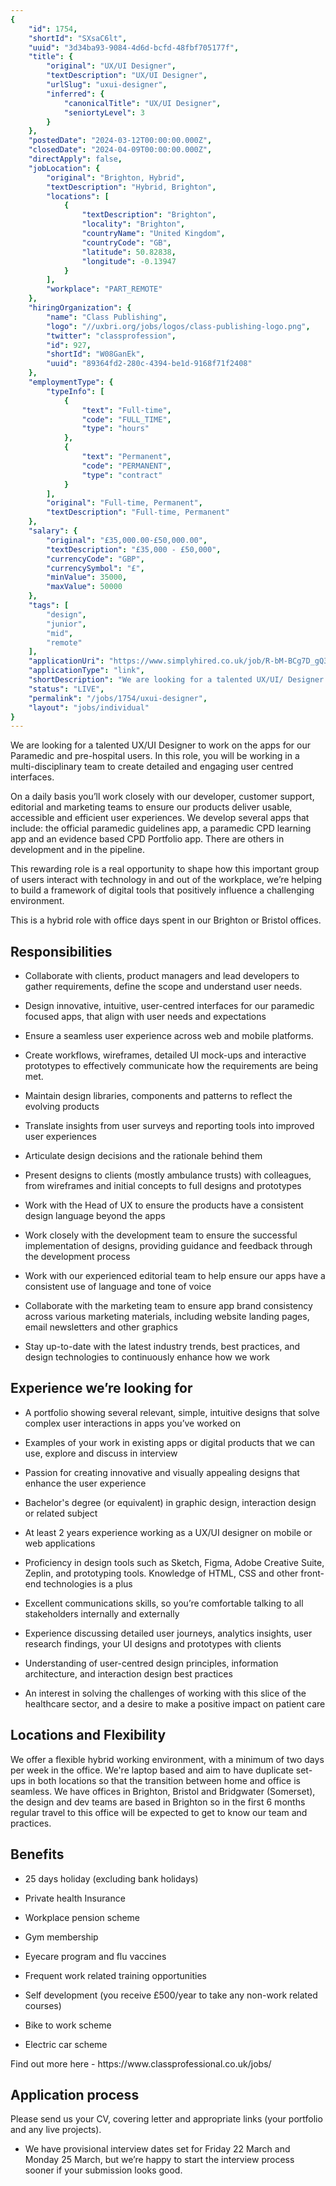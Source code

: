 ```yaml
---
{
	"id": 1754,
	"shortId": "SXsaC6lt",
	"uuid": "3d34ba93-9084-4d6d-bcfd-48fbf705177f",
	"title": {
		"original": "UX/UI Designer",
		"textDescription": "UX/UI Designer",
		"urlSlug": "uxui-designer",
		"inferred": {
			"canonicalTitle": "UX/UI Designer",
			"seniortyLevel": 3
		}
	},
	"postedDate": "2024-03-12T00:00:00.000Z",
	"closedDate": "2024-04-09T00:00:00.000Z",
	"directApply": false,
	"jobLocation": {
		"original": "Brighton, Hybrid",
		"textDescription": "Hybrid, Brighton",
		"locations": [
			{
				"textDescription": "Brighton",
				"locality": "Brighton",
				"countryName": "United Kingdom",
				"countryCode": "GB",
				"latitude": 50.82838,
				"longitude": -0.13947
			}
		],
		"workplace": "PART_REMOTE"
	},
	"hiringOrganization": {
		"name": "Class Publishing",
		"logo": "//uxbri.org/jobs/logos/class-publishing-logo.png",
		"twitter": "classprofession",
		"id": 927,
		"shortId": "W08GanEk",
		"uuid": "89364fd2-280c-4394-be1d-9168f71f2408"
	},
	"employmentType": {
		"typeInfo": [
			{
				"text": "Full-time",
				"code": "FULL_TIME",
				"type": "hours"
			},
			{
				"text": "Permanent",
				"code": "PERMANENT",
				"type": "contract"
			}
		],
		"original": "Full-time, Permanent",
		"textDescription": "Full-time, Permanent"
	},
	"salary": {
		"original": "£35,000.00-£50,000.00",
		"textDescription": "£35,000 - £50,000",
		"currencyCode": "GBP",
		"currencySymbol": "£",
		"minValue": 35000,
		"maxValue": 50000
	},
	"tags": [
		"design",
		"junior",
		"mid",
		"remote"
	],
	"applicationUri": "https://www.simplyhired.co.uk/job/R-bM-BCg7D_gQ3vbZTkVoaQ-q9qg_jnFqpJTkXMNApSP_T3eF8Yrhg?utm_campaign=google_jobs_apply&utm_source=google_jobs_apply&utm_medium=organic",
	"applicationType": "link",
	"shortDescription": "We are looking for a talented UX/UI/ Designer to work on the apps for our Paramedic and pre-hospital- users. In this role, you will be working in a multi-disciplinary- team to create detailed and",
	"status": "LIVE",
	"permalink": "/jobs/1754/uxui-designer",
	"layout": "jobs/individual"
}
---
```

<p>We are looking for a talented UX/UI Designer to work on the apps for our Paramedic and pre-hospital users. In this role, you will be working in a multi-disciplinary team to create detailed and engaging user centred interfaces.</p><p>On a daily basis you’ll work closely with our developer, customer support, editorial and marketing teams to ensure our products deliver usable, accessible and efficient user experiences. We develop several apps that include: the official paramedic guidelines app, a paramedic CPD learning app and an evidence based CPD Portfolio app. There are others in development and in the pipeline.</p><p>This rewarding role is a real opportunity to shape how this important group of users interact with technology in and out of the workplace, we’re helping to build a framework of digital tools that positively influence a challenging environment.</p><p>This is a hybrid role with office days spent in our Brighton or Bristol offices.</p><h2>Responsibilities</h2><ul><li><p>Collaborate with clients, product managers and lead developers to gather requirements, define the scope and understand user needs.</p></li><li><p>Design innovative, intuitive, user-centred interfaces for our paramedic focused apps, that align with user needs and expectations</p></li><li><p>Ensure a seamless user experience across web and mobile platforms.</p></li><li><p>Create workflows, wireframes, detailed UI mock-ups and interactive prototypes to effectively communicate how the requirements are being met.</p></li><li><p>Maintain design libraries, components and patterns to reflect the evolving products</p></li><li><p>Translate insights from user surveys and reporting tools into improved user experiences</p></li><li><p>Articulate design decisions and the rationale behind them</p></li><li><p>Present designs to clients (mostly ambulance trusts) with colleagues, from wireframes and initial concepts to full designs and prototypes</p></li><li><p>Work with the Head of UX to ensure the products have a consistent design language beyond the apps</p></li><li><p>Work closely with the development team to ensure the successful implementation of designs, providing guidance and feedback through the development process</p></li><li><p>Work with our experienced editorial team to help ensure our apps have a consistent use of language and tone of voice</p></li><li><p>Collaborate with the marketing team to ensure app brand consistency across various marketing materials, including website landing pages, email newsletters and other graphics</p></li><li><p>Stay up-to-date with the latest industry trends, best practices, and design technologies to continuously enhance how we work</p></li></ul><h2>Experience we’re looking for</h2><ul><li><p>A portfolio showing several relevant, simple, intuitive designs that solve complex user interactions in apps you’ve worked on</p></li><li><p>Examples of your work in existing apps or digital products that we can use, explore and discuss in interview</p></li><li><p>Passion for creating innovative and visually appealing designs that enhance the user experience</p></li><li><p>Bachelor's degree (or equivalent) in graphic design, interaction design or related subject</p></li><li><p>At least 2 years experience working as a UX/UI designer on mobile or web applications</p></li><li><p>Proficiency in design tools such as Sketch, Figma, Adobe Creative Suite, Zeplin, and prototyping tools. Knowledge of HTML, CSS and other front-end technologies is a plus</p></li><li><p>Excellent communications skills, so you’re comfortable talking to all stakeholders internally and externally</p></li><li><p>Experience discussing detailed user journeys, analytics insights, user research findings, your UI designs and prototypes with clients</p></li><li><p>Understanding of user-centred design principles, information architecture, and interaction design best practices</p></li><li><p>An interest in solving the challenges of working with this slice of the healthcare sector, and a desire to make a positive impact on patient care</p></li></ul><h2>Locations and Flexibility</h2><p>We offer a flexible hybrid working environment, with a minimum of two days per week in the office. We're laptop based and aim to have duplicate set-ups in both locations so that the transition between home and office is seamless. We have offices in Brighton, Bristol and Bridgwater (Somerset), the design and dev teams are based in Brighton so in the first 6 months regular travel to this office will be expected to get to know our team and practices.</p><h2>Benefits</h2><ul><li><p>25 days holiday (excluding bank holidays)</p></li><li><p>Private health Insurance</p></li><li><p>Workplace pension scheme</p></li><li><p>Gym membership</p></li><li><p>Eyecare program and flu vaccines</p></li><li><p>Frequent work related training opportunities</p></li><li><p>Self development (you receive £500/year to take any non-work related courses)</p></li><li><p>Bike to work scheme</p></li><li><p>Electric car scheme</p></li></ul><p>Find out more here - https://www.classprofessional.co.uk/jobs/</p><h2>Application process</h2><p>Please send us your CV, covering letter and appropriate links (your portfolio and any live projects).</p><ul><li><p>We have provisional interview dates set for Friday 22 March and Monday 25 March, but we’re happy to start the interview process sooner if your submission looks good.</p></li></ul>
